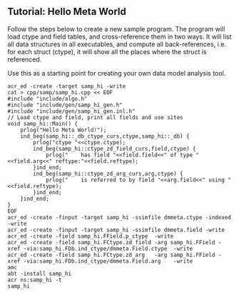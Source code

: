 ## Tutorial: Hello Meta World

Follow the steps below to create a new sample program.
The program will load ctype and field tables, and cross-reference
them in two ways.
It will list all data structures in all executables, and compute all
back-references, i.e. for each struct (ctype), it will show all the
places where the struct is referenced.

Use this as a starting point for creating your own data model analysis tool.

~~~
acr_ed -create -target samp_hi -write
cat > cpp/samp/samp_hi.cpp << EOF
#include "include/algo.h"
#include "include/gen/samp_hi_gen.h"
#include "include/gen/samp_hi_gen.inl.h"
// Load ctype and field, print all fields and use sites
void samp_hi::Main() {
    prlog("Hello Meta World!");
    ind_beg(samp_hi::_db_ctype_curs,ctype,samp_hi::_db) {
        prlog("ctype "<<ctype.ctype);
        ind_beg(samp_hi::ctype_zd_field_curs,field,ctype) {
            prlog("    has field "<<field.field<<" of type "<<field.arg<<" reftype:"<<field.reftype);
        }ind_end;
        ind_beg(samp_hi::ctype_zd_arg_curs,arg,ctype) {
            prlog("    is referred to by field "<<arg.field<<" using "<<field.reftype);
        }ind_end;
    }ind_end;
}
EOF
acr_ed -create -finput -target samp_hi -ssimfile dmmeta.ctype -indexed -write
acr_ed -create -finput -target samp_hi -ssimfile dmmeta.field -write
acr_ed -create -field samp_hi.FField.p_ctype  -write
acr_ed -create -field samp_hi.FCtype.zd_field -arg samp_hi.FField -xref -via:samp_hi.FDb.ind_ctype/dmmeta.Field.ctype  -write
acr_ed -create -field samp_hi.FCtype.zd_arg   -arg samp_hi.FField -xref -via:samp_hi.FDb.ind_ctype/dmmeta.Field.arg    -write
amc
abt -install samp_hi
acr ns:samp_hi -t
samp_hi
~~~

